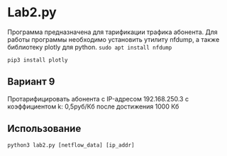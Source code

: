 # Lab2.py

Программа предназначена для тарификации трафика абонента.
Для работы программы необходимо установить утилиту nfdump, а также библиотеку plotly для python.
`sudo apt install nfdump`

`pip3 install plotly`


## Вариант 9
Протарифицировать абонента с IP-адресом 192.168.250.3 с коэффициентом k: 0,5руб/Кб после достижения 1000 Кб 

## Использование
`python3 lab2.py [netflow_data] [ip_addr]`
